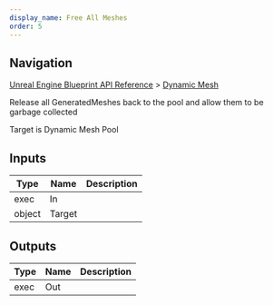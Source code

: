 ```yaml
---
display_name: Free All Meshes
order: 5
---
```

## Navigation

[Unreal Engine Blueprint API Reference](https://dev.epicgames.com/documentation/en-us/unreal-engine/BlueprintAPI) > [Dynamic Mesh](https://dev.epicgames.com/documentation/en-us/unreal-engine/BlueprintAPI/DynamicMesh)

Release all GeneratedMeshes back to the pool and allow them to be garbage collected

Target is Dynamic Mesh Pool

## Inputs

| Type | Name | Description |
| --- | --- | --- |
| exec | In |  |
| object | Target |  |

## Outputs

| Type | Name | Description |
| --- | --- | --- |
| exec | Out |  |
